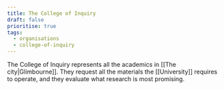 ```yaml
---
title: The College of Inquiry
draft: false
prioritise: true
tags:
  - organisations
  - college-of-inquiry
---
```


The College of Inquiry represents all the academics in [[The city|Glimbourne]]. They request all the materials the [[University]] requires to operate, and they evaluate what research is most promising.
